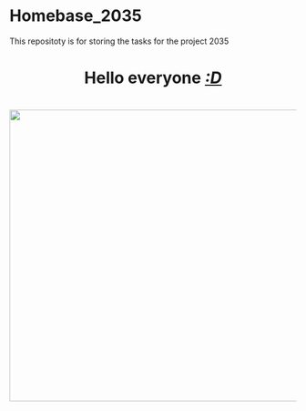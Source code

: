 <!DOCTYPE html>


<html lang="ru" xmlns="http://www.w3.org/1999/html">

<h1>Homebase_2035</h1>
<p>This repositoty is for storing the tasks for the project 2035</p>
<h1 align="center"><b>Hello everyone</b> <a href="https://www.youtube.com/watch?v=8GW6sLrK40k&ab_channel=ElectronicGems" target="_blank"><i>:D</i></a>
<h1>
</html>
<img src="https://media.tenor.com/v2CeJxh2yg4AAAAC/driving-80s.gif" height="512">

